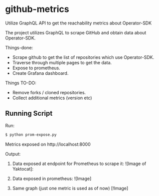 # github-metrics
Utilize GraphQL API to get the reachability metrics about Operator-SDK

The project utilizes GraphQL to scrape GitHub and obtain data about Operator-SDK.

Things-done:
 - Scrape github to get the list of repositories which use Operator-SDK.
 - Traverse through multiple pages to get the data.
 - Expose to prometheus.
 - Create Grafana dashboard.

Things TO-DO:
- Remove forks / cloned repositories.
- Collect additional metrics (version etc)

## Running Script

Run:  
```bash
$ python prom-expose.py
```
Metrics exposed on http://localhost:8000

Output:

1. Data exposed at endpoint for Prometheus to scrape it:
![Image of Yaktocat]:

2. Data exposed in prometheus:
![Image]

3. Same graph (just one metric is used as of now)
[!Image]